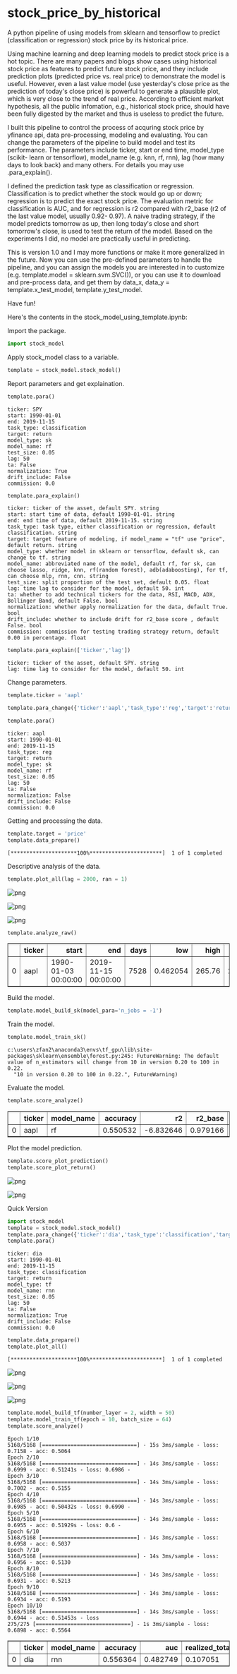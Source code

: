 # stock_price_by_historical
A python pipeline of using models from sklearn and tensorflow to predict (classification or regression) stock price by its historical price.

Using machine learning and deep learning models to predict stock price is a hot topic. There are many papers and blogs show cases using historical stock price as features to predict future stock price, and they include prediction plots (predicted price vs. real price) to demonstrate the model is useful. However, even a last value model (use yesterday's close price as the prediction of today's close price) is powerful to generate a plausible plot, which is very close to the trend of real price. According to efficient market hypothesis, all the public infomation, e.g., historical stock price, should have been fully digested by the market and thus is useless to predict the future.

I built this pipeline to control the process of acquring stock price by yfinance api, data pre-processing, modeling and evaluating. You can change the parameters of the pipeline to build model and test its performance. The parameters include ticker, start or end time, model_type (scikit- learn or tensorflow), model_name (e.g. knn, rf, rnn), lag (how many days to look back) and many others. For details you may use .para_explain().

I defined the prediction task type as classification or regression. Classification is to predict whether the stock would go up or down; regression is to predict the exact stock price. The evaluation metric for classification is AUC, and for regression is r2 compared with r2_base (r2 of the last value model, usually 0.92- 0.97). A naive trading strategy, if the model predicts tomorrow as up, then long today's close and short tomorrow's close, is used to test the return of the model. Based on the experiments I did, no model are practically useful in predicting.

This is version 1.0 and I may more functions or make it more generalized in the future. Now you can use the pre-defined parameters to handle the pipeline, and you can assign the models you are interested in to customize (e.g. template.model = sklearn.svm.SVC()), or you can use it to download and pre-process data, and get them by data_x, data_y = template.x_test_model, template.y_test_model.

Have fun!

Here's the contents in the stock_model_using_template.ipynb:

Import the package.


```python
import stock_model
```

Apply stock_model class to a variable.


```python
template = stock_model.stock_model()
```

Report parameters and get explaination.


```python
template.para()
```

    ticker: SPY
    start: 1990-01-01
    end: 2019-11-15
    task_type: classification
    target: return
    model_type: sk
    model_name: rf
    test_size: 0.05
    lag: 50
    ta: False
    normalization: True
    drift_include: False
    commission: 0.0
    


```python
template.para_explain()
```

    ticker: ticker of the asset, default SPY. string
    start: start time of data, default 1990-01-01. string
    end: end time of data, default 2019-11-15. string
    task_type: task type, either classification or regression, default classification. string
    target: target feature of modeling, if model_name = "tf" use "price", default return. string
    model_type: whether model in sklearn or tensorflow, default sk, can change to tf. string
    model_name: abbreviated name of the model, default rf, for sk, can choose lasso, ridge, knn, rf(random forest), adb(adaboosting), for tf, can choose mlp, rnn, cnn. string
    test_size: split proportion of the test set, default 0.05. float
    lag: time lag to consider for the model, default 50. int
    ta: whether to add technical tickers for the data, RSI, MACD, ADX, Bollinger Band, default False. bool
    normalization: whether apply normalization for the data, default True. bool
    drift_include: whether to include drift for r2_base score , default False. bool
    commission: commission for testing trading strategy return, default 0.00 in percentage. float
    


```python
template.para_explain(['ticker','lag'])
```

    ticker: ticker of the asset, default SPY. string
    lag: time lag to consider for the model, default 50. int
    

Change parameters.


```python
template.ticker = 'aapl'
```


```python
template.para_change({'ticker':'aapl','task_type':'reg','target':'return','normalization':False})
```


```python
template.para()
```

    ticker: aapl
    start: 1990-01-01
    end: 2019-11-15
    task_type: reg
    target: return
    model_type: sk
    model_name: rf
    test_size: 0.05
    lag: 50
    ta: False
    normalization: False
    drift_include: False
    commission: 0.0
    

Getting and processing the data.


```python
template.target = 'price'
template.data_prepare()
```

    [*********************100%***********************]  1 of 1 completed
    

Descriptive analysis of the data.


```python
template.plot_all(lag = 2000, ran = 1)
```


![png](using_template_pictures/output_15_0.png)



![png](using_template_pictures/output_15_1.png)



![png](using_template_pictures/output_15_2.png)



```python
template.analyze_raw()
```




<div>
<table border="1" class="dataframe">
  <thead>
    <tr style="text-align: right;">
      <th></th>
      <th>ticker</th>
      <th>start</th>
      <th>end</th>
      <th>days</th>
      <th>low</th>
      <th>high</th>
      <th>now</th>
      <th>annual_return</th>
      <th>total_return</th>
    </tr>
  </thead>
  <tbody>
    <tr>
      <td>0</td>
      <td>aapl</td>
      <td>1990-01-03 00:00:00</td>
      <td>2019-11-15 00:00:00</td>
      <td>7528</td>
      <td>0.462054</td>
      <td>265.76</td>
      <td>265.76</td>
      <td>0.193219</td>
      <td>195.823</td>
    </tr>
  </tbody>
</table>
</div>



Build the model.


```python
template.model_build_sk(model_para='n_jobs = -1')
```

Train the model.


```python
template.model_train_sk()
```

    c:\users\zfan2\anaconda3\envs\tf_gpu\lib\site-packages\sklearn\ensemble\forest.py:245: FutureWarning: The default value of n_estimators will change from 10 in version 0.20 to 100 in 0.22.
      "10 in version 0.20 to 100 in 0.22.", FutureWarning)
    

Evaluate the model.


```python
template.score_analyze()
```




<div>
<table border="1" class="dataframe">
  <thead>
    <tr style="text-align: right;">
      <th></th>
      <th>ticker</th>
      <th>model_name</th>
      <th>accuracy</th>
      <th>r2</th>
      <th>r2_base</th>
      <th>realized_total_return</th>
      <th>total_return</th>
      <th>annual_return</th>
    </tr>
  </thead>
  <tbody>
    <tr>
      <td>0</td>
      <td>aapl</td>
      <td>rf</td>
      <td>0.550532</td>
      <td>-6.832646</td>
      <td>0.979166</td>
      <td>0.413617</td>
      <td>0.416405</td>
      <td>0.261999</td>
    </tr>
  </tbody>
</table>
</div>



Plot the model prediction.


```python
template.score_plot_prediction()
template.score_plot_return()
```


![png](using_template_pictures/output_24_0.png)



![png](using_template_pictures/output_24_1.png)


Quick Version


```python
import stock_model
template = stock_model.stock_model()
template.para_change({'ticker':'dia','task_type':'classification','target':'return','model_name':'rnn','model_type':'tf'})
template.para()
```

    ticker: dia
    start: 1990-01-01
    end: 2019-11-15
    task_type: classification
    target: return
    model_type: tf
    model_name: rnn
    test_size: 0.05
    lag: 50
    ta: False
    normalization: True
    drift_include: False
    commission: 0.0
    


```python
template.data_prepare()
template.plot_all()
```

    [*********************100%***********************]  1 of 1 completed
    


![png](using_template_pictures/output_27_1.png)



![png](using_template_pictures/output_27_2.png)



![png](using_template_pictures/output_27_3.png)



```python
template.model_build_tf(number_layer = 2, width = 50)
template.model_train_tf(epoch = 10, batch_size = 64)
template.score_analyze()
```

    Epoch 1/10
    5168/5168 [==============================] - 15s 3ms/sample - loss: 0.7158 - acc: 0.5064
    Epoch 2/10
    5168/5168 [==============================] - 14s 3ms/sample - loss: 0.6999 - acc: 0.51241s - loss: 0.6986 - 
    Epoch 3/10
    5168/5168 [==============================] - 14s 3ms/sample - loss: 0.7002 - acc: 0.5155
    Epoch 4/10
    5168/5168 [==============================] - 14s 3ms/sample - loss: 0.6985 - acc: 0.50432s - loss: 0.6990 -
    Epoch 5/10
    5168/5168 [==============================] - 14s 3ms/sample - loss: 0.6955 - acc: 0.51929s - loss: 0.6 - 
    Epoch 6/10
    5168/5168 [==============================] - 14s 3ms/sample - loss: 0.6958 - acc: 0.5037
    Epoch 7/10
    5168/5168 [==============================] - 14s 3ms/sample - loss: 0.6956 - acc: 0.5130
    Epoch 8/10
    5168/5168 [==============================] - 14s 3ms/sample - loss: 0.6931 - acc: 0.5213
    Epoch 9/10
    5168/5168 [==============================] - 14s 3ms/sample - loss: 0.6934 - acc: 0.5193
    Epoch 10/10
    5168/5168 [==============================] - 14s 3ms/sample - loss: 0.6944 - acc: 0.51453s - loss
    275/275 [==============================] - 1s 3ms/sample - loss: 0.6898 - acc: 0.5564
    




<div>
<table border="1" class="dataframe">
  <thead>
    <tr style="text-align: right;">
      <th></th>
      <th>ticker</th>
      <th>model_name</th>
      <th>accuracy</th>
      <th>auc</th>
      <th>realized_total_return</th>
      <th>total_return</th>
      <th>annual_return</th>
    </tr>
  </thead>
  <tbody>
    <tr>
      <td>0</td>
      <td>dia</td>
      <td>rnn</td>
      <td>0.556364</td>
      <td>0.482749</td>
      <td>0.107051</td>
      <td>0.109376</td>
      <td>0.0997871</td>
    </tr>
  </tbody>
</table>
</div>
